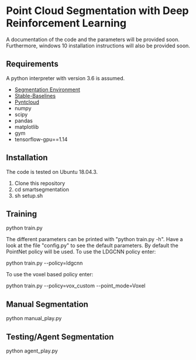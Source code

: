 # Point Cloud Segmentation with Deep Reinforcement Learning

A documentation of the code and the parameters will be provided soon. Furthermore, windows 10 installation instructions will also be provided soon.

## Requirements

A python interpreter with version 3.6 is assumed.

* [Segmentation Environment](https://github.com/mati3230/segmentation)
* [Stable-Baselines](https://github.com/mati3230/stable-baselines)
* [Pyntcloud](https://github.com/mati3230/pyntcloud)
* numpy
* scipy
* pandas
* matplotlib
* gym
* tensorflow-gpu==1.14

## Installation

The code is tested on Ubuntu 18.04.3.

1. Clone this repository
2. cd smartsegmentation
3. sh setup.sh

## Training

python train.py

The different parameters can be printed with "python train.py -h". Have a look at the file "config.py" to see the default parameters.
By default the PointNet policy will be used.
To use the LDGCNN policy enter:

python train.py --policy=ldgcnn

To use the voxel based policy enter:

python train.py --policy=vox_custom --point_mode=Voxel

## Manual Segmentation

python manual_play.py

## Testing/Agent Segmentation

python agent_play.py